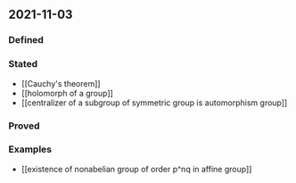 ## 2021-11-03
### Defined
### Stated
- [[Cauchy's theorem]]
- [[holomorph of a group]]
- [[centralizer of a subgroup of symmetric group is automorphism group]]
### Proved
### Examples
- [[existence of nonabelian group of order p^nq in affine group]]